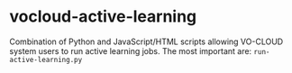 # vocloud-active-learning
Combination of Python and JavaScript/HTML scripts allowing VO-CLOUD system users to run active learning jobs.
The most important are:
`run-active-learning.py`
